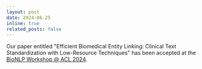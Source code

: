 ```yaml
---
layout: post
date: 2024-06-25
inline: true
related_posts: false
---
```


Our paper entitled "Efficient Biomedical Entity Linking: Clinical Text Standardization with Low-Resource Techniques" has been accepted at the <a href="https://aclanthology.org/volumes/2024.bionlp-1/">BioNLP Workshop @ ACL 2024</a>.